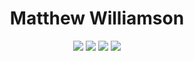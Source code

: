  


<h1 align="center">
    Matthew Williamson
</h1>

<p align="center">
    <a target="_blank" href="https://circleci.com/gh/mattpaulwilliamson/matthew-williamson"><img src="https://circleci.com/gh/mattpaulwilliamson/matthew-williamson.svg?style=svg"></a> <a target="_blank" href="https://codecov.io/gh/mattpaulwilliamson/matthew-williamson"><img src="https://codecov.io/gh/mattpaulwilliamson/matthew-williamson/branch/master/graph/badge.svg"></a> <a target="_blank" href="https://www.codacy.com/app/mattpaulwilliamson/matthew-williamson?utm_source=github.com&amp;utm_medium=referral&amp;utm_content=mattpaulwilliamson/matthew-williamson&amp;utm_campaign=Badge_Grade"><img src="https://api.codacy.com/project/badge/Grade/c1683f6783ed403396a9e17954e7c42b"></a> <a target="_blank" href="https://greenkeeper.io/"><img src="https://badges.greenkeeper.io/mattpaulwilliamson/matthew-williamson.svg"></a>
</p>

 
 
